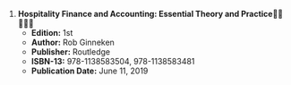 1. **Hospitality Finance and Accounting: Essential Theory and Practice**🚨🚨🚨🚨🚨
   - **Edition:** 1st
   - **Author:** Rob Ginneken
   - **Publisher:** Routledge
   - **ISBN-13:** 978-1138583504, 978-1138583481
   - **Publication Date:** June 11, 2019
